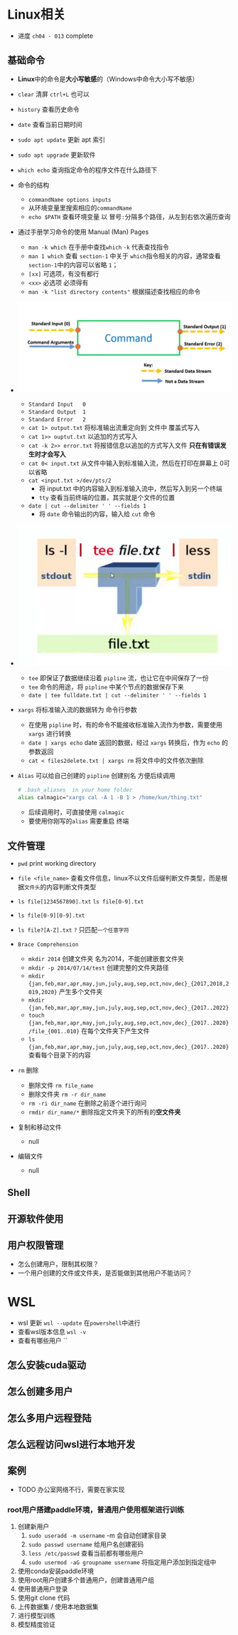 # Linux相关

- 进度 `ch04 - 013`  complete

## 基础命令

- **Linux**中的命令是**大小写敏感**的（Windows中命令大小写不敏感）
- `clear`  清屏  `ctrl+L` 也可以
- `history`  查看历史命令
- `date`  查看当前日期时间
- `sudo apt update`  更新 apt 索引
- `sudo apt upgrade`  更新软件
- `which echo`  查询指定命令的程序文件在什么路径下

- 命令的结构
  - `commandName options inputs`  
  - 从环境变量里搜索相应的`commandName`
  - `echo $PATH` 查看环境变量 以 冒号`:`分隔多个路径，从左到右依次遍历查询
- 通过手册学习命令的使用 Manual (Man) Pages
  - `man -k which` 在手册中查找`which`  `-k` 代表查找指令
  - `man 1 which` 查看 `section-1` 中关于 `which`指令相关的内容，通常查看`section-1`中的内容可以省略 `1`；
  - `[xx]`  可选项，有没有都行
  - `<xx>`  必选项  必须得有
  - `man -k "list directory contents"`  根据描述查找相应的命令

- ![command IO](../image_resources/command_IO.png)
  - `Standard Input   0`
  - `Standard Output  1`
  - `Standard Error   2`
  - `cat 1> output.txt`  将标准输出流重定向到 文件中  覆盖式写入
  - `cat 1>> ouptut.txt`  以追加的方式写入
  - `cat -k 2>> error.txt`  将报错信息以追加的方式写入文件 **只在有错误发生时才会写入**
  - `cat 0< input.txt`  从文件中输入到标准输入流，然后在打印在屏幕上  0可以省略
  - `cat <input.txt >/dev/pts/2`  
    - 将 input.txt 中的内容输入到标准输入流中，然后写入到另一个终端
    - `tty` 查看当前终端的位置，其实就是个文件的位置
  - `date | cut --delimiter ' ' --fields 1`
    - 将 `date` 命令输出的内容，输入给 `cut` 命令
- ![Tee command](../image_resources/teeCommand.png)
  - `tee` 即保证了数据继续沿着 `pipline` 流，也让它在中间保存了一份
  - `tee` 命令的用途，将 `pipline` 中某个节点的数据保存下来
  - `date | tee fulldate.txt | cut --delimiter ' ' --fields 1`

- `xargs` 将标准输入流的数据转为 命令行参数
  - 在使用 `pipline` 时，有的命令不能接收标准输入流作为参数，需要使用 `xargs` 进行转换
  - `date | xargs echo` date 返回的数据，经过 `xargs` 转换后，作为 `echo` 的参数返回
  - `cat < files2delete.txt | xargs rm` 将文件中的文件依次删除

- `Alias` 可以给自己创建的 `pipline` 创建别名 方便后续调用
  
  ```bash
  # .bash_aliases  in your home folder
  alias calmagic="xargs cal -A 1 -B 1 > /home/kun/thing.txt"
  ```

  - 后续调用时，可直接使用 `calmagic`
  - 要使用你刚写的`alias` 需要重启 终端

## 文件管理

- `pwd`  print working directory
- `file <file_name>`  查看文件信息，linux不以文件后缀判断文件类型，而是根据`文件头`的内容判断文件类型
- `ls file[1234567890].txt`  `ls file[0-9].txt`
- `ls file[0-9][0-9].txt`
- `ls file?[A-Z].txt`  `?` 只匹配`一个任意字符`

- `Brace Comprehension`
  - `mkdir 2014` 创建文件夹 名为2014，不能创建嵌套文件夹
  - `mkdir -p 2014/07/14/test` 创建完整的文件夹路径
  - `mkdir {jan,feb,mar,apr,may,jun,july,aug,sep,oct,nov,dec}_{2017,2018,2019,2020}` 产生多个文件夹
  - `mkdir {jan,feb,mar,apr,may,jun,july,aug,sep,oct,nov,dec}_{2017..2022}`
  - `touch {jan,feb,mar,apr,may,jun,july,aug,sep,oct,nov,dec}_{2017..2020}/file_{001..010}`  在每个文件夹下产生文件
  - `ls {jan,feb,mar,apr,may,jun,july,aug,sep,oct,nov,dec}_{2017..2020}` 查看每个目录下的内容
- `rm` 删除
  - 删除文件  `rm file_name`
  - 删除文件夹  `rm -r dir_name`
  - `rm -ri dir_name`  在删除之前逐个进行询问
  - `rmdir dir_name/*` 删除指定文件夹下的所有的**空文件夹**
- 复制和移动文件
  - null
- 编辑文件
  - null

## Shell

## 开源软件使用

## 用户权限管理

- 怎么创建用户，限制其权限？
- 一个用户创建的文件或文件夹，是否能做到其他用户不能访问？

# WSL

- wsl 更新 `wsl --update`  在`powershell`中进行
- 查看wsl版本信息 `wsl -v`
- 查看有哪些用户 ``
## 怎么安装cuda驱动

## 怎么创建多用户

## 怎么多用户远程登陆

## 怎么远程访问wsl进行本地开发

## 案例

- TODO 办公室网络不行，需要在家实现
### root用户搭建paddle环境，普通用户使用框架进行训练
1. 创建新用户
   1. `sudo useradd -m username`  -m 会自动创建家目录
   2. `sudo passwd username`  给用户名创建密码
   3. `less /etc/passwd`  查看当前都有哪些用户
   4. `sudo usermod -aG groupname username`  将指定用户添加到指定组中
2. 使用conda安装paddle环境
3. 使用root用户创建多个普通用户，创建普通用户组
4. 使用普通用户登录
5. 使用git clone 代码
6. 上传数据集 / 使用本地数据集
7. 进行模型训练
8. 模型精度验证